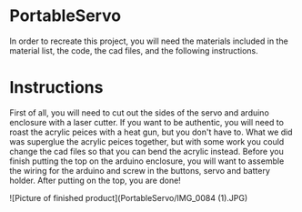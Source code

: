 # PortableServo

In order to recreate this project, you will need the materials included in the material list, the code, the cad files, and the following instructions.

# Instructions

First of all, you will need to cut out the sides of the servo and arduino enclosure with a laser cutter. If you want to be authentic,
you will need to roast the acrylic peices with a heat gun, but you don't have to. What we did was superglue the acrylic peices together, 
but with some work you could change the cad files so that you can bend the acrylic instead. Before you finish putting the top on the 
arduino enclosure, you will want to assemble the wiring for the arduino and screw in the buttons, servo and battery holder. After putting on
the top, you are done! 

![Picture of finished product](PortableServo/IMG_0084 (1).JPG)
